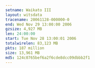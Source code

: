 ```yaml
---
setname: Waikato III
layout: witsdata
tracename: 20061128-000000-0
end: Wed Nov 29 13:00:00 2006
gzsize: 4,927 MB
len: 24:00:00
start: Tue Nov 28 13:00:01 2006
totalwirelen: 83,123 MB
pkts: 187 million
size: 13,961 MB
md5: 124c0765bef6a2f6cde8dcc09dbbb2f1
---
```


